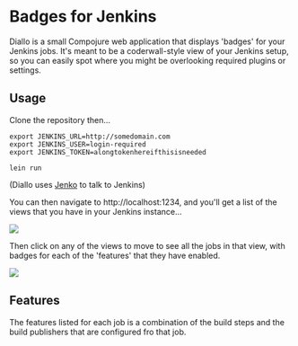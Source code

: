 
# Badges for Jenkins

Diallo is a small Compojure web application that displays 'badges' for your Jenkins jobs. It's
meant to be a coderwall-style view of your Jenkins setup, so you can easily spot where you
might be overlooking required plugins or settings.

## Usage

Clone the repository then...

```
export JENKINS_URL=http://somedomain.com
export JENKINS_USER=login-required
export JENKINS_TOKEN=alongtokenhereifthisisneeded

lein run
```

(Diallo uses [Jenko](https://github.com/rodnaph/jenko) to talk to Jenkins)

You can then navigate to http://localhost:1234, and you'll get a list of the views that you
have in your Jenkins instance...

![](http://github.com/rodnaph/diallo/raw/master/screenshots/index.png)

Then click on any of the views to move to see all the jobs in that view, with badges
for each of the 'features' that they have enabled.

![](http://github.com/rodnaph/diallo/raw/master/screenshots/view.png)

## Features

The features listed for each job is a combination of the build steps and the build publishers
that are configured fro that job.

